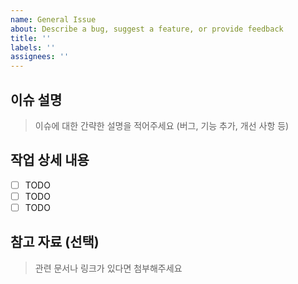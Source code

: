```yaml
---
name: General Issue
about: Describe a bug, suggest a feature, or provide feedback
title: ''
labels: ''
assignees: ''
---
```


## 이슈 설명

> 이슈에 대한 간략한 설명을 적어주세요 (버그, 기능 추가, 개선 사항 등)

## 작업 상세 내용

- [ ] TODO
- [ ] TODO
- [ ] TODO

## 참고 자료 (선택)

> 관련 문서나 링크가 있다면 첨부해주세요
